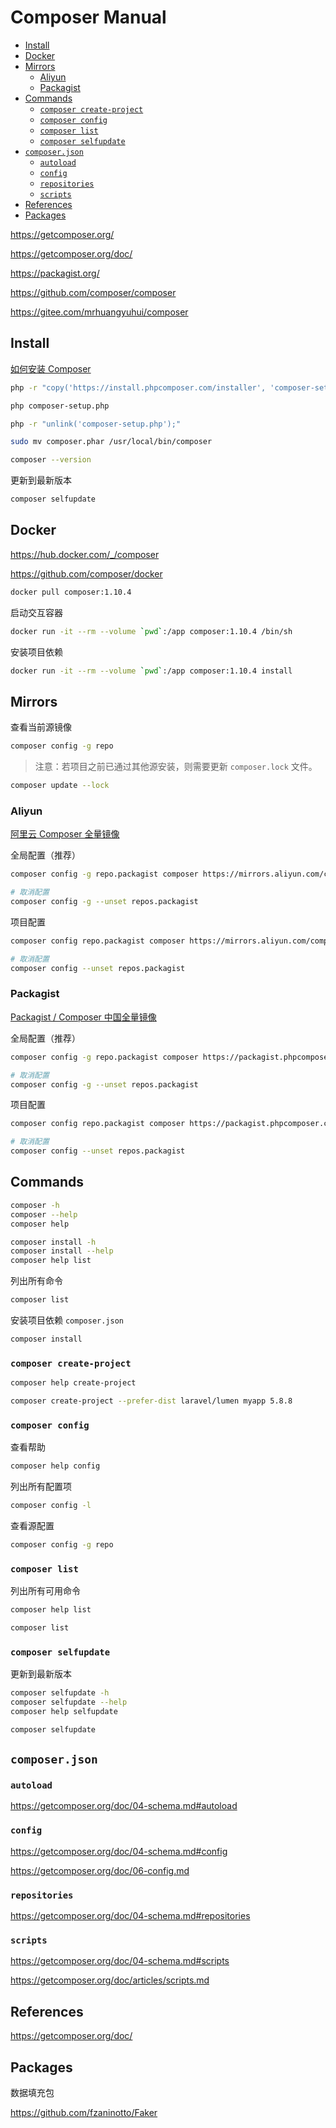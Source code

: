 <!-- omit in toc -->
# Composer Manual

- [Install](#install)
- [Docker](#docker)
- [Mirrors](#mirrors)
  - [Aliyun](#aliyun)
  - [Packagist](#packagist)
- [Commands](#commands)
  - [`composer create-project`](#composer-create-project)
  - [`composer config`](#composer-config)
  - [`composer list`](#composer-list)
  - [`composer selfupdate`](#composer-selfupdate)
- [`composer.json`](#composerjson)
  - [`autoload`](#autoload)
  - [`config`](#config)
  - [`repositories`](#repositories)
  - [`scripts`](#scripts)
- [References](#references)
- [Packages](#packages)

<https://getcomposer.org/>

<https://getcomposer.org/doc/>

<https://packagist.org/>

<https://github.com/composer/composer>

<https://gitee.com/mrhuangyuhui/composer>

## Install

[如何安装 Composer](https://pkg.phpcomposer.com/#how-to-install-composer)

```bash
php -r "copy('https://install.phpcomposer.com/installer', 'composer-setup.php');"

php composer-setup.php

php -r "unlink('composer-setup.php');"

sudo mv composer.phar /usr/local/bin/composer

composer --version
```

更新到最新版本

```bash
composer selfupdate
```

## Docker

<https://hub.docker.com/_/composer>

<https://github.com/composer/docker>

```bash
docker pull composer:1.10.4
```

启动交互容器

```bash
docker run -it --rm --volume `pwd`:/app composer:1.10.4 /bin/sh
```

安装项目依赖

```bash
docker run -it --rm --volume `pwd`:/app composer:1.10.4 install
```

<!-- #composer-mirror -->
## Mirrors

查看当前源镜像

```bash
composer config -g repo
```

> 注意：若项目之前已通过其他源安装，则需要更新 `composer.lock` 文件。

```bash
composer update --lock
```

### Aliyun

[阿里云 Composer 全量镜像](https://developer.aliyun.com/composer)

全局配置（推荐）

```bash
composer config -g repo.packagist composer https://mirrors.aliyun.com/composer/

# 取消配置
composer config -g --unset repos.packagist
```

项目配置

```bash
composer config repo.packagist composer https://mirrors.aliyun.com/composer/

# 取消配置
composer config --unset repos.packagist
```

### Packagist

[Packagist / Composer 中国全量镜像](https://pkg.phpcomposer.com/)

全局配置（推荐）

```bash
composer config -g repo.packagist composer https://packagist.phpcomposer.com

# 取消配置
composer config -g --unset repos.packagist
```

项目配置

```bash
composer config repo.packagist composer https://packagist.phpcomposer.com

# 取消配置
composer config --unset repos.packagist
```

<!-- #composer-cmd -->
## Commands

```bash
composer -h
composer --help
composer help

composer install -h
composer install --help
composer help list
```

列出所有命令

```bash
composer list
```

安装项目依赖 `composer.json`

```bash
composer install
```

### `composer create-project`

```bash
composer help create-project
```

```bash
composer create-project --prefer-dist laravel/lumen myapp 5.8.8
```

### `composer config`

查看帮助

```bash
composer help config
```

列出所有配置项

```bash
composer config -l
```

查看源配置

```bash
composer config -g repo
```

### `composer list`

列出所有可用命令

```bash
composer help list
```

```bash
composer list
```

### `composer selfupdate`

更新到最新版本

```bash
composer selfupdate -h
composer selfupdate --help
composer help selfupdate
```

```bash
composer selfupdate
```

## `composer.json`

<!-- #php-autoload -->
### `autoload`

<https://getcomposer.org/doc/04-schema.md#autoload>

### `config`

<https://getcomposer.org/doc/04-schema.md#config>

<https://getcomposer.org/doc/06-config.md>

### `repositories`

<https://getcomposer.org/doc/04-schema.md#repositories>

### `scripts`

<https://getcomposer.org/doc/04-schema.md#scripts>

<https://getcomposer.org/doc/articles/scripts.md>

## References

<https://getcomposer.org/doc/>

## Packages

数据填充包

<https://github.com/fzaninotto/Faker>
